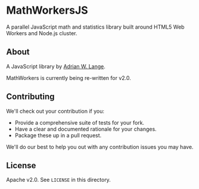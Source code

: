 # MathWorkersJS

A parallel JavaScript math and statistics library built around HTML5 Web Workers and Node.js cluster.

## About

A JavaScript library by [Adrian W. Lange](http://adrianlange.com/).

MathWorkers is currently being re-written for v2.0.

## Contributing

We'll check out your contribution if you:

* Provide a comprehensive suite of tests for your fork.
* Have a clear and documented rationale for your changes.
* Package these up in a pull request.

We'll do our best to help you out with any contribution issues you may have.

## License

Apache v2.0. See `LICENSE` in this directory.
